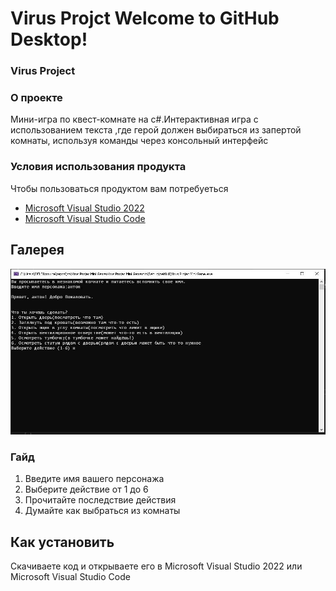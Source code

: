 # Virus Projct Welcome to GitHub Desktop!
###  Virus Project

### О проекте

Мини-игра по квест-комнате на с#.Интерактивная игра c использованием текста ,где герой должен выбираться из запертой комнаты, используя команды через консольный интерфейс
 
### Условия использования продукта 

Чтобы пользоваться продуктом вам потребуеться 
- [Microsoft Visual Studio 2022](https://visualstudio.microsoft.com/vs/)
- [Microsoft Visual Studio Code](https://code.visualstudio.com/)

## Галерея

 ![L](https://github.com/Virus903/Virus-Projec-Mini-Game/blob/master/S%D1%81reen.JPG)


### Гайд 

1. Введите имя вашего персонажа
2. Выберите действие от 1 до 6
3. Прочитайте последствие действия
4. Думайте как выбраться из комнаты

## Как установить

Скачиваете код и открываете его в Microsoft Visual Studio 2022 или Microsoft Visual Studio Code
